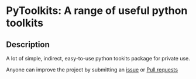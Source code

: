 # PyToolkits: A range of useful python toolkits

## Description

A lot of simple, indirect, easy-to-use python tookits package for private use.

Anyone can improve the project by submitting an [issue](https://github.com/gralliry/PyToolkits/issues) or [Pull requests](https://github.com/gralliry/PyToolkits/pulls)